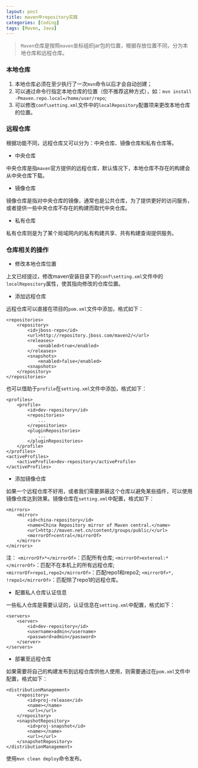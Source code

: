 ```yaml
---
layout: post
title: maven中repository实践
categories: [Coding]
tags: [Maven, Java]
---
```


> `Maven`仓库是按照`maven`坐标组织jar包的位置，根据存放位置不同，分为本地仓库和远程仓库。

### 本地仓库

1. 本地仓库必须在至少执行了一次`mvn`命令以后才会自动创建；
2. 可以通过命令行指定本地仓库的位置（但不推荐这种方式），如：`mvn install -Pmaven.repo.local=/home/user/repo`;
3. 可以修改`conf\setting.xml`文件中的`localRepository`配置项来更改本地仓库的位置。

### 远程仓库

根据功能不同，远程仓库又可以分为：中央仓库、镜像仓库和私有仓库等。

- 中央仓库

中央仓库是指`maven`官方提供的远程仓库，默认情况下，本地仓库不存在的构建会从中央仓库下载。

- 镜像仓库

镜像仓库是指对中央仓库的镜像，通常也是公共仓库，为了提供更好的访问服务，或者提供一些中央仓库不存在的构建而取代中央仓库。

- 私有仓库

私有仓库则是为了某个局域网内的私有构建共享、共有构建查询提供服务。

### 仓库相关的操作

- 修改本地仓库位置

上文已经提过，修改maven安装目录下的`conf\setting.xml`文件中的`localRepository`属性，使其指向修改的仓库位置。

- 添加远程仓库

远程仓库可以直接在项目的`pom.xml`文件中添加，格式如下：

```
<repositories>
	<repository>
		<id>jboss-repo</id>
		<url>http://repository.jboss.com/maven2/</url>
		<releases>
			<enabled>true</enabled>
		</releases>
		<snapshots>
			<enabled>false</enabled>
		<snapshots>
	</repository>
</repositories>
```

也可以借助于`profile`在`setting.xml`文件中添加，格式如下：

```
<profiles>
	<profile>
		<id>dev-repository</id>
		<repositories>
			...
		</repositories>
		<pluginRepositories>
			...
		</pluginRepositories>
	</profile>
</profiles>
<activeProfiles>
	<activeProfile>dev-repository</activeProfile>
</activeProfiles>
```

- 添加镜像仓库

如果一个远程仓库不好用，或者我们需要屏蔽这个仓库以避免某些插件，可以使用镜像仓库达到效果。镜像仓库在`setting.xml`中配置，格式如下：

```
<mirrors>
	<mirror>
		<id>china-repository</id>
		<name>China Repository mirror of Maven central.</name>
		<url>http://maven.net.cn/content/groups/public/</url>
		<morrorOf>central</mirrorOf>
	</mirror>
</mirrors>
```

注：
`<mirrorOf>*</mirrorOf>`：匹配所有仓库;
`<mirrorOf>external:*</mirrorOf>`：匹配不在本机上的所有远程仓库;
`<mirrorOf>repo1,repo2</mirrorOf>`：匹配repo1和repo2;
`<mirrorOf>*, !repo1</mirrorOf>`：匹配除了repo1的远程仓库。

- 配置私人仓库认证信息

一些私人仓库是需要认证的，认证信息在`setting.xml`中配置，格式如下：

```
<servers>
	<server>
		<id>dev-repository</id>
		<username>admin</username>
		<password>admin</password>
	</server>
</servers>
```

- 部署至远程仓库

如果需要将自己的构建发布到远程仓库供他人使用，则需要通过在`pom.xml`文件中配置，格式如下：

```
<distributionManagement>
	<repository>
		<id>proj-release</id>
		<name></name>
		<url></url>
	</repository>
	<snapshotRepository>
		<id>proj-snapshot</id>
		<name></name>
		<url></url>
	</snapshotRepository>
</distributionManagement>
```

使用`mvn clean deploy`命令发布。